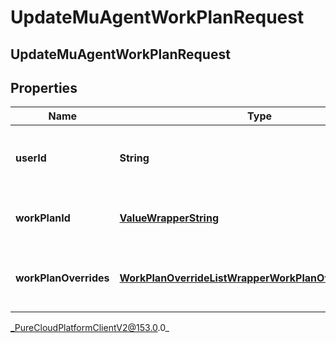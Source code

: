 # UpdateMuAgentWorkPlanRequest

## UpdateMuAgentWorkPlanRequest

## Properties

|Name | Type | Description | Notes|
|------------ | ------------- | ------------- | -------------|
| **userId** | **String** | The agent id for whom the work plan is updated | |
| **workPlanId** | [**ValueWrapperString**](ValueWrapperString) | The current work plan ID for the agent | [optional] |
| **workPlanOverrides** | [**WorkPlanOverrideListWrapperWorkPlanOverrideRequest**](WorkPlanOverrideListWrapperWorkPlanOverrideRequest) | The list of work plan overrides for the agent | [optional] |



_PureCloudPlatformClientV2@153.0.0_
